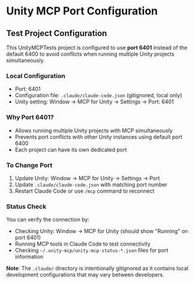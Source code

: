 # Unity MCP Port Configuration

## Test Project Configuration

This UnityMCPTests project is configured to use **port 6401** instead of the default 6400 to avoid conflicts when running multiple Unity projects simultaneously.

### Local Configuration
- Port: 6401
- Configuration file: `.claude/claude-code.json` (gitignored, local only)
- Unity setting: Window → MCP for Unity → Settings → Port: 6401

### Why Port 6401?
- Allows running multiple Unity projects with MCP simultaneously
- Prevents port conflicts with other Unity instances using default port 6400
- Each project can have its own dedicated port

### To Change Port
1. Update Unity: Window → MCP for Unity → Settings → Port
2. Update `.claude/claude-code.json` with matching port number
3. Restart Claude Code or use `/mcp` command to reconnect

### Status Check
You can verify the connection by:
- Checking Unity: Window → MCP for Unity (should show "Running" on port 6401)
- Running MCP tools in Claude Code to test connectivity
- Checking `~/.unity-mcp/unity-mcp-status-*.json` files for port information

**Note**: The `.claude/` directory is intentionally gitignored as it contains local development configurations that may vary between developers.